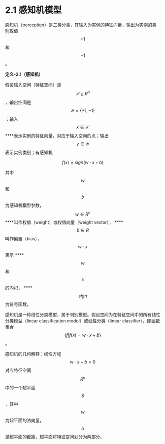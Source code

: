 # 2.1 感知机模型

感知机（perception）是二类分类，其输入为实例的特征向量，输出为实例的类别取值 $$+1$$ 和 $$-1$$ 。

**定义-2.1（感知机）**

假设输入空间（特征空间）是 $$\mathcal{X} \subseteq R^n$$ ，输出空间是 $$\mathcal{Y} = \{+1, -1\}$$ ；输入 $$x \in \mathcal{X}$$ ****表示实例的特征向量，对应于输入空间的点；输出 $$y \in \mathcal{Y}$$ 表示实例类别；有感知机

$$
f(x) = sign(w\cdot x + b)
$$

其中 $$w$$和 $$b$$为感知机模型参数， $$w \in R^n$$ ****叫作权值（weight）或权值向量（weight vector）， ****$$b \in R$$ 叫作偏置（bias）， $$w \cdot x$$表示 ****$$w$$ 和 $$x$$ 的内积， ****$$sign$$ 为符号函数。

感知机是一种线性分类模型，属于判别模型。假设空间为在特征空间中的所有线性分类模型（linear classification model）或线性分类（linear classifier），即函数集合 $$\{ f | f(x) = w\cdot x + b\}$$ 。

感知机的几何解释：线性方程 $$w\cdot x + b = 0$$对应特征空间 $$R^n$$中的一个超平面 $$S$$ ，其中 $$w$$ 为超平面的法向量， $$b$$ 是超平面的截距，超平面将特征空间划分为两部分。

